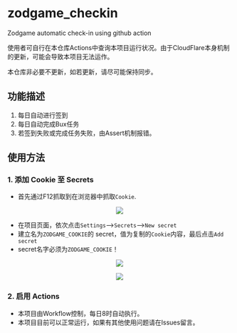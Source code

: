 # zodgame_checkin
Zodgame automatic check-in using github action

使用者可自行在本仓库Actions中查询本项目运行状况。由于CloudFlare本身机制的更新，可能会导致本项目无法运作。

本仓库非必要不更新，如若更新，请尽可能保持同步。

## 功能描述

1. 每日自动进行签到
2. 每日自动完成Bux任务
3. 若签到失败或完成任务失败，由Assert机制报错。

## 使用方法
### 1. 添加 Cookie 至 Secrets

- 首先通过F12抓取到在浏览器中抓取`Cookie`.
<p align="center">
  <img src="imgs/Step1.png" />
</p>

- 在项目页面，依次点击`Settings`-->`Secrets`-->`New secret`
- 建立名为`ZODGAME_COOKIE`的 secret，值为复制的`Cookie`内容，最后点击`Add secret`
- secret名字必须为`ZODGAME_COOKIE`！
<p align="center">
  <img src="imgs/Step2.png" />
</p>
<p align="center">
  <img src="imgs/Step3.png" />
</p>

### 2. 启用 Actions

- 本项目由Workflow控制，每日8时自动执行。
- 本项目目前可以正常运行，如果有其他使用问题请在Issues留言。  
